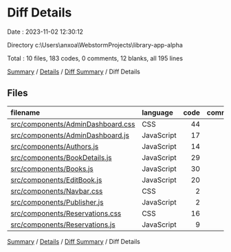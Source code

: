 # Diff Details

Date : 2023-11-02 12:30:12

Directory c:\\Users\\anxoa\\WebstormProjects\\library-app-alpha

Total : 10 files,  183 codes, 0 comments, 12 blanks, all 195 lines

[Summary](results.md) / [Details](details.md) / [Diff Summary](diff.md) / Diff Details

## Files
| filename | language | code | comment | blank | total |
| :--- | :--- | ---: | ---: | ---: | ---: |
| [src/components/AdminDashboard.css](/src/components/AdminDashboard.css) | CSS | 44 | 0 | 6 | 50 |
| [src/components/AdminDashboard.js](/src/components/AdminDashboard.js) | JavaScript | 17 | 0 | 0 | 17 |
| [src/components/Authors.js](/src/components/Authors.js) | JavaScript | 14 | 0 | 1 | 15 |
| [src/components/BookDetails.js](/src/components/BookDetails.js) | JavaScript | 29 | 0 | 0 | 29 |
| [src/components/Books.js](/src/components/Books.js) | JavaScript | 30 | 0 | 1 | 31 |
| [src/components/EditBook.js](/src/components/EditBook.js) | JavaScript | 20 | 0 | 2 | 22 |
| [src/components/Navbar.css](/src/components/Navbar.css) | CSS | 2 | 0 | 0 | 2 |
| [src/components/Publisher.js](/src/components/Publisher.js) | JavaScript | 2 | 0 | 0 | 2 |
| [src/components/Reservations.css](/src/components/Reservations.css) | CSS | 16 | 0 | 2 | 18 |
| [src/components/Reservations.js](/src/components/Reservations.js) | JavaScript | 9 | 0 | 0 | 9 |

[Summary](results.md) / [Details](details.md) / [Diff Summary](diff.md) / Diff Details